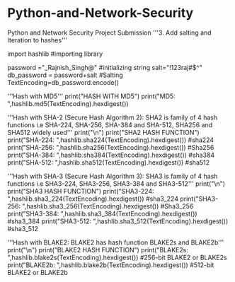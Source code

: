 # Python-and-Network-Security
Python and Network Security Project Submission
'''3. Add salting and Iteration to hashes'''

import hashlib #importing library

password ="_Rajnish_Singh@" #initializing string
salt="!123raj#$^" 
db_password = password+salt   #Salting
TextEncoding=db_password.encode() 

'''Hash with MD5'''
print("HASH WITH MD5")
print("MD5: ",hashlib.md5(TextEncoding).hexdigest())

'''Hash with SHA-2 (Secure Hash Algorithm 2): SHA2 is family of 4 hash functions i.e SHA-224, SHA-256, SHA-384 and SHA-512, SHA256 and SHA512 widely used'''
print("\n")
print("SHA2 HASH FUNCTION")
print("SHA-224: ",hashlib.sha224(TextEncoding).hexdigest())  #sha224
print("SHA-256: ",hashlib.sha256(TextEncoding).hexdigest())  #Sha256
print("SHA-384: ",hashlib.sha384(TextEncoding).hexdigest())  #sha384
print("SHA-512: ",hashlib.sha512(TextEncoding).hexdigest())  #sha512

'''Hash with SHA-3 (Secure Hash Algorithm 3): SHA3 is family of 4 hash functions i.e SHA3-224, SHA3-256, SHA3-384 and SHA3-512'''
print("\n")
print("SHA3 HASH FUNCTION")
print("SHA3-224: ",hashlib.sha3_224(TextEncoding).hexdigest())  #sha3_224
print("SHA3-256: ",hashlib.sha3_256(TextEncoding).hexdigest())  #Sha3_256
print("SHA3-384: ",hashlib.sha3_384(TextEncoding).hexdigest())  #sha3_384
print("SHA3-512: ",hashlib.sha3_512(TextEncoding).hexdigest())  #sha3_512

'''Hash with BLAKE2: BLAKE2 has hash function BLAKE2s and BLAKE2b'''
print("\n")
print("BLAKE2 HASH FUNCTION")
print("BLAKE2s: ",hashlib.blake2s(TextEncoding).hexdigest())  #256-bit BLAKE2 or BLAKE2s
print("BLAKE2b: ",hashlib.blake2b(TextEncoding).hexdigest())  #512-bit BLAKE2 or BLAKE2b


